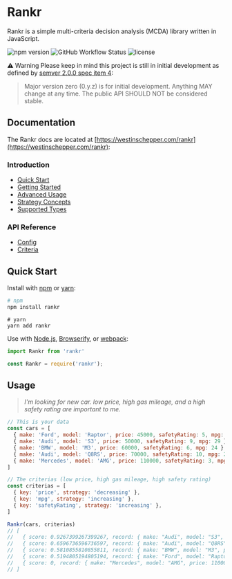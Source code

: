# Rankr

Rankr is a simple multi-criteria decision analysis (MCDA) library written in JavaScript.

![npm version](https://img.shields.io/npm/v/rankr)
![GitHub Workflow Status](https://img.shields.io/github/workflow/status/westinschepper/rankr/Tests)
![license](https://img.shields.io/github/license/westinschepper/rankr)

&#x26A0; Warning
Please keep in mind this project is still in initial development as defined by [semver 2.0.0 spec item 4](https://semver.org/#spec-item-4):

>Major version zero (0.y.z) is for initial development. Anything MAY change at any time. The public API SHOULD NOT be considered stable.

## Documentation
The Rankr docs are located at [https://westinschepper.com/rankr](https://westinschepper.com/rankr):

### Introduction
- [Quick Start](https://westinschepper.com/rankr/docs/introduction/quick-start)
- [Getting Started](https://westinschepper.com/rankr/docs/introduction/getting-started)
- [Advanced Usage](https://westinschepper.com/rankr/docs/introduction/advanced-usage)
- [Strategy Concepts](https://westinschepper.com/rankr/docs/introduction/strategy-concepts)
- [Supported Types](https://westinschepper.com/rankr/docs/introduction/supported-types)

### API Reference
- [Config](https://westinschepper.com/rankr/docs/api-reference/config)
- [Criteria](https://westinschepper.com/rankr/docs/api-reference/criteria)

## Quick Start
Install with [npm](https://www.npmjs.com/package/rankr) or [yarn](https://yarnpkg.com/en/package/rankr):
```bash
# npm
npm install rankr
```
```
# yarn
yarn add rankr
```

Use with [Node.js](https://nodejs.org/en/), [Browserify](https://browserify.org/), or [webpack](https://webpack.github.io/):

```javascript
import Rankr from 'rankr'
```
```javascript
const Rankr = require('rankr');
```
## Usage
>*I'm looking for new car. low price, high gas mileage, and a high safety rating are important to me.*

```javascript
// This is your data
const cars = [
  { make: 'Ford', model: 'Raptor', price: 45000, safetyRating: 5, mpg: 21 },
  { make: 'Audi', model: 'S3', price: 50000, safetyRating: 9, mpg: 29 },
  { make: 'BMW', model: 'M3', price: 60000, safetyRating: 6, mpg: 24 },
  { make: 'Audi', model: 'Q8RS', price: 70000, safetyRating: 10, mpg: 22 },
  { make: 'Mercedes', model: 'AMG', price: 110000, safetyRating: 3, mpg: 18 }
]

// The criterias (low price, high gas mileage, high safety rating)
const criterias = [
  { key: 'price', strategy: 'decreasing' },
  { key: 'mpg', strategy: 'increasing' },
  { key: 'safetyRating', strategy: 'increasing' },
]

Rankr(cars, criterias)
// [
//   { score: 0.9267399267399267, record: { make: "Audi", model: "S3", price: 50000, safetyRating: 9, mpg: 29 },
//   { score: 0.6596736596736597, record: { make: "Audi", model: "Q8RS", price: 70000, safetyRating: 10, mpg: 22 },
//   { score: 0.5810855810855811, record: { make: "BMW", model: "M3", price: 60000, safetyRating: 6, mpg: 24 },
//   { score: 0.5194805194805194, record: { make: "Ford", model: "Raptor", price: 45000, safetyRating: 5, mpg: 21 },
//   { score: 0, record: { make: "Mercedes", model: "AMG", price: 110000, safetyRating: 3, mpg: 18 } }
// ]
```
